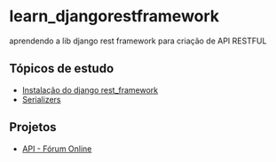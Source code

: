 # learn_djangorestframework
aprendendo a lib django rest framework para criação de API RESTFUL

## Tópicos de estudo
- [Instalação do django rest_framework](https://github.com/CarlosG18/learn_djangorestframework/blob/main/topicos/instalacao.md)
- [Serializers](https://github.com/CarlosG18/learn_djangorestframework/blob/main/topicos/serializers.md)

## Projetos

- [API - Fórum Online](https://github.com/CarlosG18/api_forum)